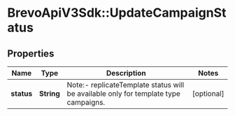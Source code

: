 # BrevoApiV3Sdk::UpdateCampaignStatus

## Properties
Name | Type | Description | Notes
------------ | ------------- | ------------- | -------------
**status** | **String** | Note:- replicateTemplate status will be available only for template type campaigns. | [optional] 


